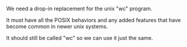 We need a drop-in replacement for the unix "wc" program.

It must have all the POSIX behaviors and any added features that have become common in newer unix systems.

It should still be called "wc" so we can use it just the same.
